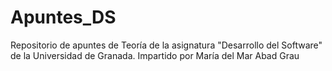 # Apuntes_DS
Repositorio de apuntes de Teoría de la asignatura "Desarrollo del Software" de la Universidad de Granada. Impartido por María del Mar Abad Grau
